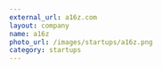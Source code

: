 ```yaml
---
external_url: a16z.com
layout: company
name: a16z
photo_url: /images/startups/a16z.png
category: startups
---
```

